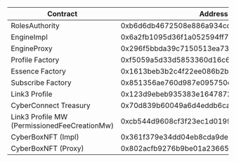 |Contract|Address|
|-|-|
|RolesAuthority|0xb6d6db4672508e886a934cc1e5dd3843f5e5fe83|
|EngineImpl|0x6a2fb1095d36f1a052594ff7f2c96d2912ea145b|
|EngineProxy|0x296f5bbda39c7150513ea7335a3864a8745a9c2e|
|Profile Factory|0xf5059a5d33d5853360d16c683c16e67980206f36|
|Essence Factory|0x1613beb3b2c4f22ee086b2b38c1476a3ce7f78e8|
|Subscribe Factory|0x851356ae760d987e095750cceb3bc6014560891c|
|Link3 Profile|0x123d9ebeb935383e164787287a52cca24d031529|
|CyberConnect Treasury|0x70d839b60049a6d4eddb6ca7e6723848f4401277|
|Link3 Profile MW (PermissionedFeeCreationMw)|0xcb544d9608cf3f23ec1d0199a9322c79ab6d231f|
|CyberBoxNFT (Impl)|0x361f379e34dd04eb8cda9de9d208db5a4234560f|
|CyberBoxNFT (Proxy)|0x802acfb9276b9be01a23665db1438e4bfbeee730|
